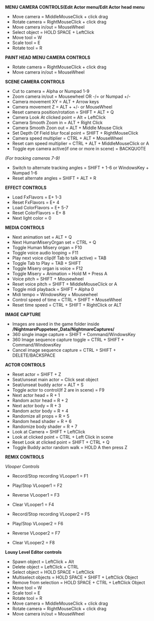 **MENU CAMERA CONTROLS(Edit Actor menu/Edit Actor head menu**
* Move camera = MiddleMouseClick + click drag
* Rotate camera = RightMouseClick + click drag
* Move camera in/out = MouseWheel
* Select object = HOLD SPACE + LeftClick
* Move tool = W
* Scale tool = E
* Rotate tool = R

**PAINT HEAD MENU CAMERA CONTROLS**
* Rotate camera = RightMouseClick + click drag
* Move camera in/out = MouseWheel

**SCENE CAMERA CONTROLS**
* Cut to camera = Alpha or Numpad 1-9
* Zoom camera in/out = Mousewheel OR -/= or Numpad +/-
* Camera movement XY = ALT + Arrow keys
* Camera movement Z = ALT + +/- or MouseWheel
* Reset camera position/rotation =  SHIFT + ALT + Q
* Camera Look At clicked point = Alt + LeftClick
* Camera Smooth Zoom in = ALT + Right Click
* Camera Smooth Zoon out = ALT + Middle Mouse Click
* Set Depth Of Field blur focal point = SHIFT + RightMouseClick
* Camera speed multiplier = CTRL + ALT + MouseWheel
* Reset cam speed multiplier = CTRL + ALT + MiddleMouseClick or A
* Toggle eye camera active(if one or more in scene) = BACKQUOTE

*(For tracking cameras 7-9)*
* Switch to alternate tracking angles = SHIFT + 1-6 or WindowsKey + Numpad 1-6
* Reset alternate angles =  SHIFT + ALT + R

**EFFECT CONTROLS**
* Load FxFlavors = E+ 1-3
* Reset FxFlavors = E+ 4
* Load ColorFlavors = E+ 5-7
* Reset ColorFlavors = E+ 8
* Next light color = 0

**MEDIA CONTROLS**
* Next animation set = ALT + Q
* Next HumanMiseryOrgan set = CTRL + Q
* Toggle Human Misery organ = F10
* Toggle voice audio looping = F11
* Play next voice clip(If Tab to talk active) = TAB
* Toggle Tab to Play = TAB + SHIFT
* Toggle Misery organ is voice = F12
* Toggle Misery + Animation = Hold M + Press A
* Voice pitch = SHIFT + Mousewheel
* Reset voice pitch = SHIFT + MiddleMouseClick or A
* Toggle midi playback = SHIFT + Alpha 0
* Midi tempo = WindowsKey + Mousewheel
* Control speed of time = CTRL + SHIFT + MouseWheel
* Reset time speed = CTRL + SHIFT + RightClick or ALT

**IMAGE CAPTURE**
* Images are saved in the game folder inside **/NightmarePuppeteer_Data/NightmareCaptures/**
* 360 single image capture = SHIFT + Command/WindowsKey
* 360 Image sequence capture toggle = CTRL + SHIFT + Command/WindowsKey
* Cancel image sequence capture = CTRL + SHIFT + DELETE/BACKSPACE


**ACTOR CONTROLS**
* Reset actor = SHIFT + Z
* Seat/unseat main actor = Click seat object
* Seat/unseat buddy actor = ALT + S
* Toggle actor to control(If 2 are in scene) = F9
* Next actor head = R + 1
* Random actor head = R + 2
* Next actor body = R + 3
* Random actor body = R + 4
* Randomize all props = R + 5
* Random head shader = R + 6
* Randomize body shader = R + 7
* Look at Camera = SHIFT + LeftClick
* Look at clicked point = CTRL + Left Click in scene
* Reset Look at clicked point = SHIFT + CTRL + Q
* Toggle Buddy actor random walk = HOLD A then press Z


**REMIX CONTROLS**

*Vlooper Controls*
* Record/Stop recording VLooper1 = F1
* Play/Stop VLooper1 =  F2
* Reverse VLooper1 = F3
* Clear VLooper1 = F4

* Record/Stop recording VLooper2 = F5
* Play/Stop VLooper2 = F6
* Reverse VLooper2 = F7
* Clear VLooper2 = F8

**Lousy Level Editor controls**
* Spawn object = LeftClick + Alt
* Delete object = LeftClick + CTRL
* Select object = HOLD SPACE + LeftClick
* Multiselect objects = HOLD SPACE + SHIFT + LeftClick Object
* Remove from selection = HOLD SPACE + CTRL + LeftClick Object
* Move tool = W
* Scale tool = E
* Rotate tool = R
* Move camera = MiddleMouseClick + click drag
* Rotate camera = RightMouseClick + click drag
* Move camera in/out = MouseWheel

